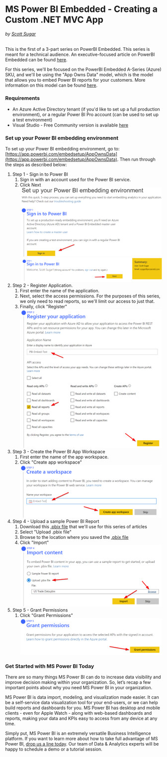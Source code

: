 # MS Power BI Embedded - Creating a Custom .NET MVC App
###### by [Scott Sugar](https://linkedin.com/in/scottsugar)

This is the first of a 3-part series on PowerBI Embedded.  This series is meant for a technical audience.  An executive-focused article on PowerBI Embedded can be found [here](./Embedded-exec.md).

For this series, we'll be focused on the PowerBI Embedded A-Series (Azure) SKU, and we'll be using the "App Owns Data" model, which is the model that allows you to embed Power BI reports for your customers.  More information on this model can be found [here](https://docs.microsoft.com/en-us/power-bi/developer/embedding#embedding-for-your-customers).

### Requirements

* An Azure Active Directory tenant (if you'd like to set up a full production environment), or a regular Power BI Pro account (can be used to set up a test environment)
* Visual Studio - Free Community version is available [here](https://visualstudio.microsoft.com/vs/community/)

### Set up your Power BI embedding environment

To set up your Power BI embedding environment, go to: [https://app.powerbi.com/embedsetup/AppOwnsData](https://app.powerbi.com/embedsetup/AppOwnsData).  Then run through the steps as described below:

1. Step 1 - Sign in to Power BI
    1. Sign in with an account used for the Power BI service.
    2. Click Next
![SignIn](images/sign-in-powerbi.png)
![SignInNext](images/sign-in-next.png)
2. Step 2 - Register Application.
    1. First enter the name of the application.
    2. Next, select the access permissions.  For the purposes of this series, we only need to read reports, so we'll limit our access to just that.
    3. Finally, click "Register"
![RegisterApp](images/register-app.png)
3. Step 3 - Create the Power BI App Workspace
    1. First enter the name of the app workspace.
    2. Click "Create app workspace"
![CreateWorkspace](images/create-workspace.png)
4. Step 4 - Upload a sample Power BI Report
    1. Download this [.pbix file](https://github.com/ssugar/Blog/raw/master/Embedded/pbix/US%20Trade%20Data.pbix) that we'll use for this series of articles
    2. Select "Upload .pbix file"
    3. Browse to the location where you saved the [.pbix file](https://github.com/ssugar/Blog/raw/master/Embedded/pbix/US%20Trade%20Data.pbix)
    4. Click "Import"
![ImportContent](images/import-content.png)
5. Step 5 - Grant Permissions
    1. Click "Grant Permissions"
![GrantPermissions](images/grant-permissions.png)



### Get Started with MS Power BI Today
There are so many things MS Power BI can do to increase data visibility and improve decision making within your organization. So, let’s recap a few important points about why you need MS Power BI in your organization.

MS Power BI is data import, modeling, and visualization made easier.  It can be a self-service data visualization tool for your end-users, or we can help build reports and dashboards for you.  MS Power BI has desktop and mobile clients - even for Apple Watch - along with web-based dashboards and reports, making your data and KPIs easy to access from any device at any time.

Simply put, MS Power BI is an extremely versatile Business Intelligence platform. If you want to learn more about how to take full advantage of MS Power BI, [drop us a line today](mailto:cloud@proserveit.com?Subject=I%20Want%20To%20Learn%20More%20About%20Power%20BI%20Solutions). Our team of Data & Analytics experts will be happy to schedule a demo or a tutorial session.